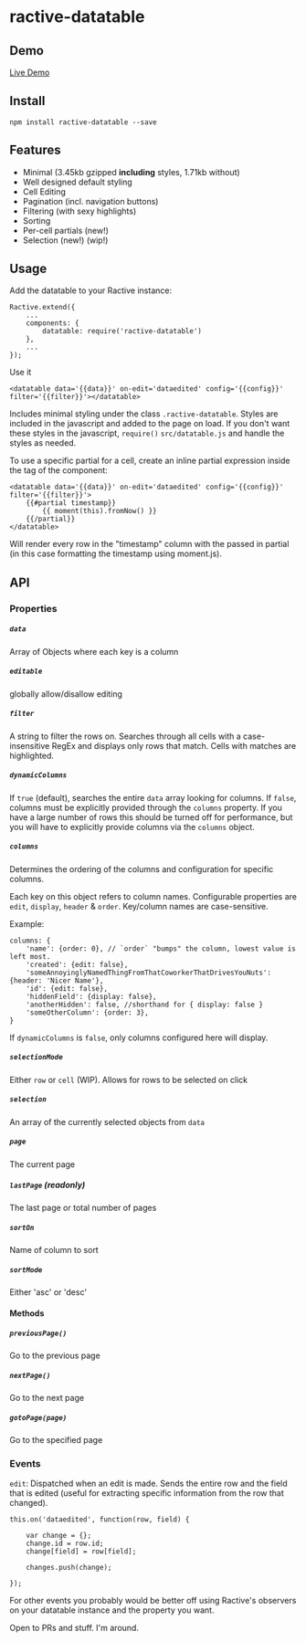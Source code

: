 # ractive-datatable


## Demo

[Live Demo](http://jondum.github.com/ractive-datatable/demo/)

## Install

```
npm install ractive-datatable --save
```

## Features

* Minimal (3.45kb gzipped **including** styles, 1.71kb without)
* Well designed default styling
* Cell Editing
* Pagination (incl. navigation buttons)
* Filtering (with sexy highlights)
* Sorting
* Per-cell partials (new!)
* Selection (new!) (wip!)

## Usage

Add the datatable to your Ractive instance:

```
Ractive.extend({
    ...
    components: {
        datatable: require('ractive-datatable')
    },
    ...
});
```

Use it

```
<datatable data='{{data}}' on-edit='dataedited' config='{{config}}' filter='{{filter}}'></datatable>
```

Includes minimal styling under the class `.ractive-datatable`. Styles are included in the javascript and added to the page on load. If you don't want these styles in the javascript, `require()` `src/datatable.js` and handle the styles as needed.

To use a specific partial for a cell, create an inline partial expression inside the tag of the component:

```
<datatable data='{{data}}' on-edit='dataedited' config='{{config}}' filter='{{filter}}'>
    {{#partial timestamp}}
        {{ moment(this).fromNow() }}
    {{/partial}}
</datatable>
```

Will render every row in the "timestamp" column with the passed in partial (in this case formatting the timestamp using moment.js).

## API

### Properties

##### `data` 
Array of Objects where each key is a column

##### `editable`
globally allow/disallow editing

##### `filter`
A string to filter the rows on. Searches through all cells with a case-insensitive RegEx and displays only rows that match. Cells with matches are highlighted.

##### `dynamicColumns`
If `true` (default), searches the entire `data` array looking for columns. 
If `false`, columns must be explicitly provided through the `columns` property.
If you have a large number of rows this should be turned off for performance, but you will have to explicitly provide columns via the `columns` object.

##### `columns`
Determines the ordering of the columns and configuration for specific columns.
           
Each key on this object refers to column names. Configurable properties are `edit`,
 `display`, `header` & `order`. Key/column names are case-sensitive.

Example: 

```
columns: {
    'name': {order: 0}, // `order` "bumps" the column, lowest value is left most. 
    'created': {edit: false},
    'someAnnoyinglyNamedThingFromThatCoworkerThatDrivesYouNuts': {header: 'Nicer Name'},
    'id': {edit: false},
    'hiddenField': {display: false},
    'anotherHidden': false, //shorthand for { display: false }
    'someOtherColumn': {order: 3},
}
```

If `dynamicColumns` is `false`, only columns configured here will display.

##### `selectionMode`
Either `row` or `cell` (WIP). Allows for rows to be selected on click

##### `selection`
An array of the currently selected objects from `data`

##### `page`
The current page

##### `lastPage` (readonly)
The last page or total number of pages

##### `sortOn`
Name of column to sort

##### `sortMode`
Either 'asc' or 'desc'

#### Methods


##### `previousPage()`
Go to the previous page

##### `nextPage()`
Go to the next page

##### `gotoPage(page)`
Go to the specified page


### Events

`edit`: Dispatched when an edit is made. Sends the entire row and the field that is edited (useful for extracting specific information from the row that changed).

```
this.on('dataedited', function(row, field) {
    
    var change = {};
    change.id = row.id;
    change[field] = row[field];
    
    changes.push(change);
    
});
```

For other events you probably would be better off using Ractive's observers on your datatable instance and the property you want.

Open to PRs and stuff. I'm around.



